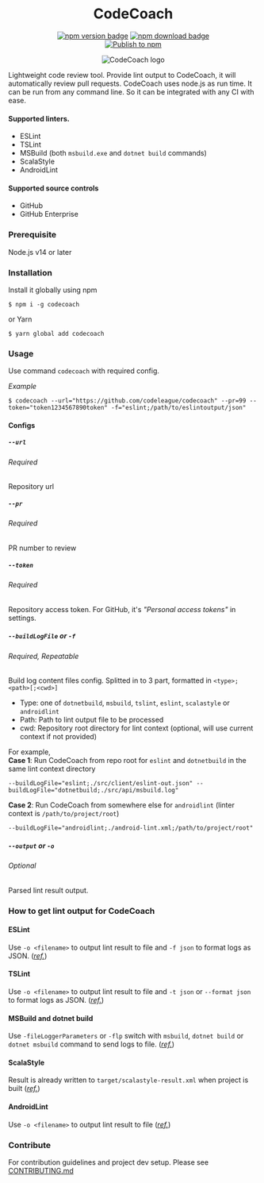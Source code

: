 <h1 align="center">CodeCoach</h1>
<p align="center">
    <a href="https://www.npmjs.com/package/codecoach"><img alt="npm version badge" src="https://img.shields.io/npm/v/codecoach.svg?label=Latest&style=for-the-badge&logo=npm"/></a>
    <a href="https://www.npmjs.com/package/codecoach"><img alt="npm download badge" src="https://img.shields.io/npm/dm/codecoach.svg?style=for-the-badge"/></a>
    <br/>
    <a href="https://github.com/codeleague/codecoach/actions/workflows/publish-npm.yml"><img alt="Publish to npm" src="https://github.com/codeleague/codecoach/actions/workflows/publish-npm.yml/badge.svg"></a>
</p>
<p align="center">
<img alt="CodeCoach logo" src="https://user-images.githubusercontent.com/5965883/110232495-8cb95700-7f50-11eb-99ee-c223786e39a9.png"/>
</p>

Lightweight code review tool. 
Provide lint output to CodeCoach, it will automatically review pull requests.
CodeCoach uses node.js as run time. It can be run from any command line.
So it can be integrated with any CI with ease.

#### Supported linters.
- ESLint
- TSLint
- MSBuild (both `msbuild.exe` and `dotnet build` commands)
- ScalaStyle
- AndroidLint

#### Supported source controls
- GitHub
- GitHub Enterprise

### Prerequisite
Node.js v14 or later

### Installation
Install it globally using npm
```shell script
$ npm i -g codecoach
```
or Yarn
```shell script
$ yarn global add codecoach
```

### Usage
Use command `codecoach` with required config.

_Example_
```shell script
$ codecoach --url="https://github.com/codeleague/codecoach" --pr=99 --token="token1234567890token" -f="eslint;/path/to/eslintoutput/json"
```

#### Configs
##### `--url`
###### Required
Repository url

##### `--pr`
###### Required
PR number to review

##### `--token`
###### Required
Repository access token. For GitHub, it's _"Personal access tokens"_ in settings.

##### `--buildLogFile` or `-f`
###### Required, Repeatable  
Build log content files config. Splitted in to 3 part, formatted in `<type>;<path>[;<cwd>]`
- Type: one of `dotnetbuild`, `msbuild`, `tslint`, `eslint`, `scalastyle` or `androidlint`
- Path: Path to lint output file to be processed
- cwd: Repository root directory for lint context (optional, will use current context if not provided)

For example,  
**Case 1**: Run CodeCoach from repo root for `eslint` and `dotnetbuild` in the same lint context directory
```
--buildLogFile="eslint;./src/client/eslint-out.json" --buildLogFile="dotnetbuild;./src/api/msbuild.log"
```

**Case 2**: Run CodeCoach from somewhere else for `androidlint` (linter context is `/path/to/project/root`)
```
--buildLogFile="androidlint;./android-lint.xml;/path/to/project/root"
```

##### `--output` or `-o`
###### Optional
Parsed lint result output.

### How to get lint output for CodeCoach
#### ESLint
Use `-o <filename>` to output lint result to file and `-f json` to format logs as JSON.
(_[ref.](https://eslint.org/docs/user-guide/command-line-interface)_)

#### TSLint
Use `-o <filename>` to output lint result to file and `-t json` or `--format json` to format logs as JSON.
(_[ref.](https://palantir.github.io/tslint/usage/cli/)_)

#### MSBuild and dotnet build
Use `-fileLoggerParameters` or `-flp` switch with `msbuild`, `dotnet build` or `dotnet msbuild` command to send logs to file. 
(_[ref.](https://docs.microsoft.com/en-us/visualstudio/msbuild/msbuild-command-line-reference?view=vs-2019)_)

#### ScalaStyle
Result is already written to `target/scalastyle-result.xml` when project is built
(_[ref.](http://www.scalastyle.org/sbt.html)_)

#### AndroidLint
Use `-o <filename>` to output lint result to file
(_[ref.](http://tools.android.com/tips/lint)_)

### Contribute
For contribution guidelines and project dev setup. Please see [CONTRIBUTING.md](CONTRIBUTING.md)
